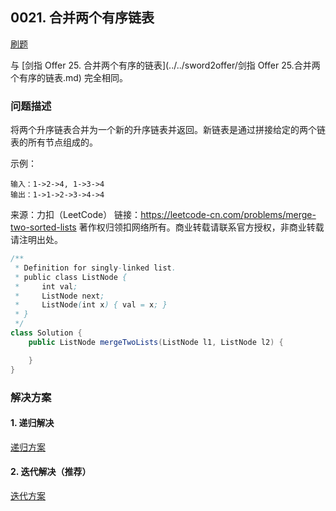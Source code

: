 <script src="https://cdn.bootcss.com/mathjax/2.7.7/MathJax.js?config=TeX-AMS-MML_HTMLorMML"></script>

## 0021. 合并两个有序链表

[刷题](qu0021/solu/Solution.java)

与 [剑指 Offer 25. 合并两个有序的链表](../../sword2offer/剑指 Offer 25.合并两个有序的链表.md) 完全相同。

### 问题描述

将两个升序链表合并为一个新的升序链表并返回。新链表是通过拼接给定的两个链表的所有节点组成的。 

示例：

```
输入：1->2->4, 1->3->4
输出：1->1->2->3->4->4
```

来源：力扣（LeetCode）
链接：https://leetcode-cn.com/problems/merge-two-sorted-lists
著作权归领扣网络所有。商业转载请联系官方授权，非商业转载请注明出处。

``` java
/**
 * Definition for singly-linked list.
 * public class ListNode {
 *     int val;
 *     ListNode next;
 *     ListNode(int x) { val = x; }
 * }
 */
class Solution {
    public ListNode mergeTwoLists(ListNode l1, ListNode l2) {

    }
}
```

### 解决方案

#### 1. 递归解决

[递归方案](qu0021/solu1/Solution.java)

#### 2. 迭代解决（推荐）

[迭代方案](qu0021/solu2/Solution.java)
